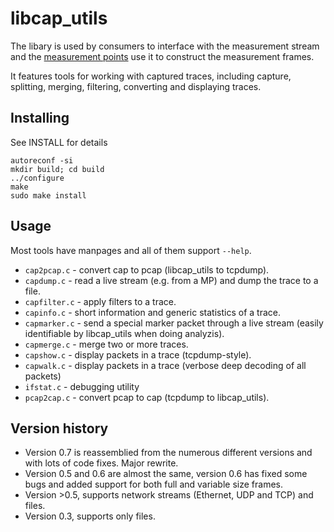 libcap_utils
============

The libary is used by consumers to interface with the measurement stream and the [measurement points](https://github.com/DPMI/mp) use it to construct the measurement frames.

It features tools for working with captured traces, including capture, splitting, merging, filtering, converting and displaying traces.

Installing
----------

See INSTALL for details

    autoreconf -si
    mkdir build; cd build
    ../configure 
    make
    sudo make install

Usage
-----

Most tools have manpages and all of them support `--help`.

* `cap2pcap.c` - convert cap to pcap (libcap_utils to tcpdump).
* `capdump.c` - read a live stream (e.g. from a MP) and dump the trace to a file.
* `capfilter.c` - apply filters to a trace.
* `capinfo.c` - short information and generic statistics of a trace.
* `capmarker.c` - send a special marker packet through a live stream (easily identifiable by libcap_utils when doing analyzis).
* `capmerge.c` - merge two or more traces.
* `capshow.c` - display packets in a trace (tcpdump-style).
* `capwalk.c` - display packets in a trace (verbose deep decoding of all packets)
* `ifstat.c` - debugging utility
* `pcap2cap.c` - convert pcap to cap (tcpdump to libcap_utils).

Version history
---------------

* Version 0.7 is reassemblied from the numerous different versions and with lots of code fixes. Major rewrite.
* Version 0.5 and 0.6 are almost the same, version 0.6 has fixed some bugs and added support for both full and variable size frames.
* Version >0.5, supports network streams (Ethernet, UDP and TCP) and files.
* Version 0.3, supports only files.
